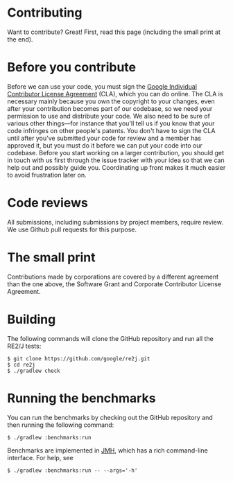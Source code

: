 Contributing
============

Want to contribute? Great! First, read this page (including the small print at the end).

# Before you contribute
Before we can use your code, you must sign the
[Google Individual Contributor License Agreement](https://developers.google.com/open-source/cla/individual?csw=1)
(CLA), which you can do online. The CLA is necessary mainly because you own the
copyright to your changes, even after your contribution becomes part of our
codebase, so we need your permission to use and distribute your code. We also
need to be sure of various other things—for instance that you'll tell us if you
know that your code infringes on other people's patents. You don't have to sign
the CLA until after you've submitted your code for review and a member has
approved it, but you must do it before we can put your code into our codebase.
Before you start working on a larger contribution, you should get in touch with
us first through the issue tracker with your idea so that we can help out and
possibly guide you. Coordinating up front makes it much easier to avoid
frustration later on.

# Code reviews
All submissions, including submissions by project members, require review. We
use Github pull requests for this purpose.

# The small print
Contributions made by corporations are covered by a different agreement than
the one above, the Software Grant and Corporate Contributor License Agreement.

# Building

The following commands will clone the GitHub repository and run all the RE2/J
tests:

```
$ git clone https://github.com/google/re2j.git
$ cd re2j
$ ./gradlew check
```

# Running the benchmarks

You can run the benchmarks by checking out the GitHub repository and then
running the following command:

```
$ ./gradlew :benchmarks:run
```

Benchmarks are implemented in [JMH][1], which has a rich command-line
interface. For help, see

```
$ ./gradlew :benchmarks:run -- --args='-h'
```

[1]: https://openjdk.java.net/projects/code-tools/jmh/
